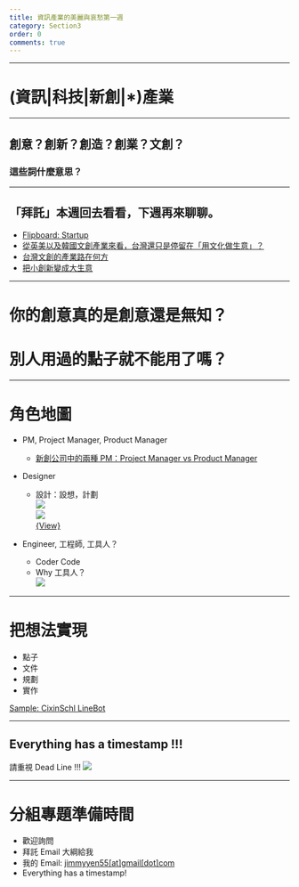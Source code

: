 ```yaml
---
title: 資訊產業的美麗與哀愁第一週
category: Section3
order: 0
comments: true
---
```


---

# (資訊|科技|新創|*)產業

---

## 創意？創新？創造？創業？文創？

### 這些詞什麼意思？

---

## 「拜託」本週回去看看，下週再來聊聊。
+ [Flipboard: Startup](https://flipboard.com/@spring0517/startup-g52ubru6z)
+ [從英美以及韓國文創產業來看，台灣還只是停留在「用文化做生意」？](https://www.thenewslens.com/article/15943)
+ [台灣文創的產業路在何方](http://artmagazine.com.tw/ArtCritic/article951.html)
+ [把小創新變成大生意](https://www.hbrtaiwan.com/article_content_AR0003367.html)

---

# 你的創意真的是創意還是無知？

# 別人用過的點子就不能用了嗎？

---

# 角色地圖
+ PM, Project Manager, Product Manager
	- [新創公司中的兩種 PM：Project Manager vs Product Manager](https://blog.upn.com.tw/2015/09/26/%E6%96%B0%E5%89%B5%E5%85%AC%E5%8F%B8%E4%B8%AD%E7%9A%84%E5%85%A9%E7%A8%AE-pm%EF%BC%9Aproject-manager-vs-product-manager/)

+ Designer
	- 設計：設想，計劃
	<br />![](http://cdn.inside.com.tw/wp-content/uploads/2013/07/1.png)
	<br />![](http://www.inside.com.tw/wp-content/uploads/2013/07/2.jpeg)
	<br />[{View}](http://www.inside.com.tw/2013/07/10/5-things-designers-wish-their-clients-from-hell-knew)

+ Engineer, 工程師, 工具人？
	- Coder Code
	- Why 工具人？
	<br />![](http://i.imgur.com/wDtjiOO.png)

---

# 把想法實現

+ 點子
+ 文件
+ 規劃
+ 實作

[Sample: CixinSchl LineBot](icixin/Section3/section3-2/)

---

## Everything has a timestamp !!!

請重視 Dead Line !!!
![](http://images-cdn.9gag.com/photo/6818802_700b_v3.jpg)

---

# 分組專題準備時間
+ 歡迎詢問
+ 拜託 Email 大綱給我
+ 我的 Email: [jimmyyen55[at]gmail[dot]com](mailto:jimmyyen55@gmail.com)
+ Everything has a timestamp!